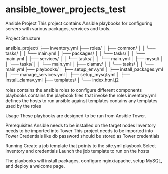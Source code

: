 # ansible_tower_projects_test
Ansible Project
This project contains Ansible playbooks for configuring servers with various packages, services and tools.

Project Structure


ansible_project/
├── inventory.yml
├── roles/
│   ├── common/
│   │   └── tasks/
│   │       └── main.yml
│   ├── packages/
│   │   └── tasks/
│   │       └── main.yml
│   ├── services/
│   │   └── tasks/
│   │       └── main.yml
│   ├── mysql/
│   │   └── tasks/
│   │       └── main.yml
│   ├── clamav/
│   │   └── tasks/
│   │       └── main.yml
├── playbooks/
│   ├── setup_env.yml
│   ├── install_packages.yml
│   ├── manage_services.yml
│   ├── setup_mysql.yml
│   ├── install_clamav.yml
├── templates/
│   └── index.html.j2

roles contains the ansible roles to configure different components
playbooks contains the playbook files that invoke the roles
inventory.yml defines the hosts to run ansible against
templates contains any templates used by the roles

Usage
These playbooks are designed to be run from Ansible Tower.

Prerequisites
Ansible needs to be installed on the target nodes
Inventory needs to be imported into Tower
This project needs to be imported into Tower
Credentials like db password should be stored as Tower credentials

Running
Create a job template that points to the site.yml playbook
Select inventory and credentials
Launch the job template to run on the hosts

The playbooks will install packages, configure nginx/apache, setup MySQL, and deploy a welcome page.
